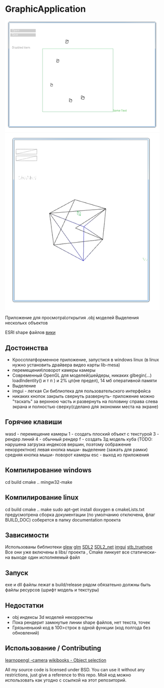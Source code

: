 # GraphicApplication 
	
![выделение нескольких объектов](/images/1.jpg)
![рендер линий](/images/2.jpg)

Приложение для просмотра\открытия .obj моделей
Выделения несколькх объектов 

ESRI shape файлов 
[вики](https://ru.wikipedia.org/wiki/Shapefile)


Достоинства 
--------

* Кроссплатформенное приложение, запустися в windows linux (в linux нужно установить драйвера видео карты lib-mesa)
* перемещения\поворот камеры камеры 
* Современный OpenGL для моделей(шейдеры, никаких glbegin(...) loadIndentity() и т п )  и 2% цп(не предел), 14 мб оперативной памяти
* Выделение
* imgui - легкая Си библиотека для пользовательского интерфейса
* никаких кнопок закрыть свернуть развернуть- приложение можно "таскать" за верхнюю часть и развернуть на половину справа слева экрана и полностью сверху(сделано для экономии места на экране)

Горячие клавиши
---------
wasd - перемещение камеры
1 - создать плоский объект с текстурой
3 - рендер линий
4 - обычный рендер
f - создать 3д модель куба (TODO: нарушена загрузка индексов вершин, поэтому оображение некорректное)
левая кнопка мыши- выделение (зажать для рамки)
средняя кнопка мыши- поворот камеры
esc - выход из приложения

Компилирование windows
---------
cd build
cmake ..
mingw32-make 

Компилирование linux
---------
cd build
cmake ..
make 
sudo apt-get install doxygen
в cmakeLists.txt предусмотрена сборка документации (по умолчанию отключена, флаг BUILD_DOC)
соберется в папку documentation проекта

Зависимости
---------
Использованы библиотеки
[glew](http://glew.sourceforge.net/) 
[glm](https://glm.g-truc.net/0.9.8/index.html) 
[SDL2](https://www.libsdl.org/index.php) 
[SDL2_net](https://www.libsdl.org/projects/SDL_net) 
[imgui](https://github.com/recastnavigation/recastnavigation/blob/master/RecastDemo/Include/imgui.h)
[stb_truetype](https://github.com/nothings/stb/blob/master/stb_truetype.h)
Все они уже включены в libs/ проекта , Cmake линкует все статически- на выходе один исполняемый файл 


Запуск
-------
exe и dll файлы лежат в build/release
рядом обязатеьно должны быть файлы ресурсов (шрифт модель и текстуры)

Недостатки 
-------
* obj индексы 3d моделей некорректны
* Пока рендерит замкнутые линии shape файлов, нет текста, точек
* Грязьненький код в 100>строк в одной функции (код полгода без обновлений)

Использование / Contributing 
--------------------
[learnopengl -camera]( https://learnopengl.com/Getting-started/Camera) 
[wikibooks - Object selection](https://en.wikibooks.org/wiki/OpenGL_Programming/Object_selection) 

 
All my source code is licensed under BSD. You can use it without any restrictions, just give a reference to this repo.
Мой код можно использовать как угодно с ссылкой на этот репозиторий.